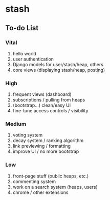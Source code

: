 stash
=====

To-do List
----------

### Vital ###

1. hello world
2. user authentication
3. Django models for user/stash/heap, others
4. core views (displaying stash/heap, posting)

### High ###

1. frequent views (dashboard)
2. subscriptions / pulling from heaps
3. (bootstrap...) clean/easy UI
4. fine-tune access controls / visibility

### Medium ###

1. voting system
2. decay system / ranking algorithm
3. link previewing / formatting
4. improve UI / no more bootstrap

### Low ###

1. front-page stuff (public heaps, etc.)
2. commenting system
3. work on a search system (heaps, users)
4. chrome / other extensions

